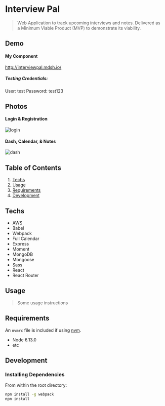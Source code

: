# Interview Pal

> Web Application to track upcoming interviews and notes. Delivered as a Minimum Viable Product (MVP) to demonstrate its viability.

## Demo
#### My Component
http://interviewpal.mdsh.io/

##### Testing Credentials:
User: test
Password: test123

## Photos
#### Login & Registration
![login](../assets/login.gif?raw=true)
#### Dash, Calendar, & Notes
![dash](../assets/dash.gif?raw=true)

## Table of Contents

1. [Techs](#Techs)
1. [Usage](#Usage)
1. [Requirements](#requirements)
1. [Development](#development)

## Techs

- AWS
- Babel
- Webpack
- Full Calendar
- Express
- Moment
- MongoDB
- Mongoose
- Sass
- React
- React Router

## Usage

> Some usage instructions

## Requirements

An `nvmrc` file is included if using [nvm](https://github.com/creationix/nvm).

- Node 6.13.0
- etc

## Development

### Installing Dependencies

From within the root directory:

```sh
npm install -g webpack
npm install
```
